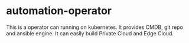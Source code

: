 # automation-operator
This is a operator can running on kubernetes. It provides CMDB, git repo and ansible engine. It can easily build Private Cloud and Edge Cloud.
